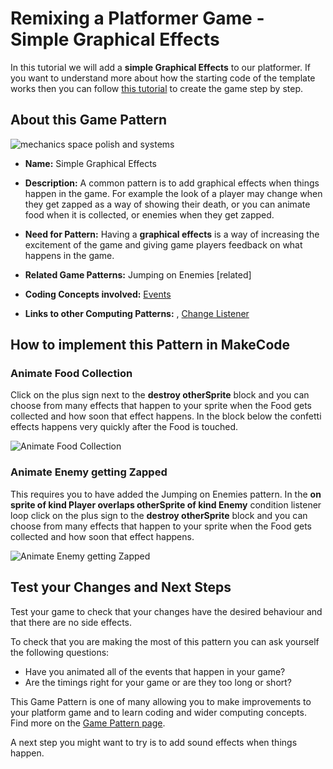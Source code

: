 # Remixing a Platformer Game - Simple Graphical Effects

In this tutorial we will add a **simple Graphical Effects** to our platformer.
If you want to understand more about how the starting code of the template works then you can follow [this tutorial](https://arcade.makecode.com/beta#tutorial:https://github.com/mickfuzz/makecode-platformer-101)
 to create the game step by step.

## About this Game Pattern

![mechanics space polish and systems](https://raw.githubusercontent.com/mickfuzz/makecode-platformer-101/master/images/patterns/gameMechanics_more_levels.jpg)

* **Name:** Simple Graphical Effects

* **Description:** A common pattern is to add graphical effects when things happen in the game. For example the look of a player may change
when they get zapped as a way of showing their death, or you can animate food when it is collected, or enemies when they get zapped. 

* **Need for Pattern:** Having a **graphical effects** is a way of increasing the excitement of the game and giving game players 
feedback on what happens in the game. 

* **Related Game Patterns:** Jumping on Enemies [related] 

* **Coding Concepts involved:** [Events](learningDimensions#events)

* **Links to other Computing Patterns:** , [Change Listener](learningDimensions#change-listener)

## How to implement this Pattern in MakeCode

### Animate Food Collection

Click on the plus sign next to the **destroy otherSprite** block and you can choose from many effects that happen to your 
sprite when the Food gets collected and how soon that effect happens. In the block below the confetti effects happens very quickly
after the Food is touched. 

![Animate Food Collection](https://raw.githubusercontent.com/mickfuzz/makecode-platformer-101/master/images/graphicalEffects1.png)

### Animate Enemy getting Zapped

This requires you to have added the Jumping on Enemies pattern. In the **on sprite of kind Player overlaps otherSprite of kind Enemy**
condition listener loop click on the plus sign to the **destroy otherSprite** block and you can choose from many effects that happen to your 
sprite when the Food gets collected and how soon that effect happens. 

![Animate Enemy getting Zapped](https://raw.githubusercontent.com/mickfuzz/makecode-platformer-101/master/images/graphicalEffects1.png)



## Test your Changes and Next Steps

Test your game to check that your changes have the desired behaviour and that there are no side effects. 

To check that you are making the most of this pattern you can ask yourself the following questions:

* Have you animated all of the events that happen in your game? 
* Are the timings right for your game or are they too long or short?

This Game Pattern is one of many allowing you to make improvements to your platform game and to learn coding and wider computing concepts. 
Find more on the [Game Pattern page](gamePatterns.md). 

A next step you might want to try is to add sound effects when things happen. 
          
